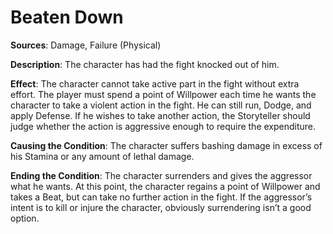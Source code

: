 # Beaten Down
**Sources**: Damage, Failure (Physical)

**Description**: The character has had the fight knocked
out of him.

**Effect**: The character cannot take active part in the
fight without extra effort. The player must spend a point of
Willpower each time he wants the character to take a violent action in the fight. He can still run, Dodge, and apply
Defense. If he wishes to take another action, the Storyteller
should judge whether the action is aggressive enough to
require the expenditure.

**Causing the Condition**: The character suffers bashing damage
in excess of his Stamina or any amount of lethal damage.

**Ending the Condition**: The character surrenders and gives the
aggressor what he wants. At this point, the character regains a
point of Willpower and takes a Beat, but can take no further
action in the fight. If the aggressor’s intent is to kill or injure
the character, obviously surrendering isn’t a good option.